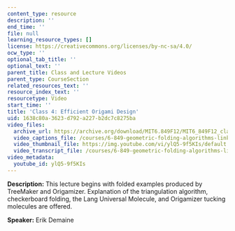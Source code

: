 ```yaml
---
content_type: resource
description: ''
end_time: ''
file: null
learning_resource_types: []
license: https://creativecommons.org/licenses/by-nc-sa/4.0/
ocw_type: ''
optional_tab_title: ''
optional_text: ''
parent_title: Class and Lecture Videos
parent_type: CourseSection
related_resources_text: ''
resource_index_text: ''
resourcetype: Video
start_time: ''
title: 'Class 4: Efficient Origami Design'
uid: 1638c80a-3623-d792-a227-b2dc7c8275ba
video_files:
  archive_url: https://archive.org/download/MIT6.849F12/MIT6_849F12_class04_300k.mp4
  video_captions_file: /courses/6-849-geometric-folding-algorithms-linkages-origami-polyhedra-fall-2012/08b66ae3b2f45406afb4cd6e0882212d_ylQ5-9f5KIs.vtt
  video_thumbnail_file: https://img.youtube.com/vi/ylQ5-9f5KIs/default.jpg
  video_transcript_file: /courses/6-849-geometric-folding-algorithms-linkages-origami-polyhedra-fall-2012/b67bcae394e440e6691812c6c9c6423d_ylQ5-9f5KIs.pdf
video_metadata:
  youtube_id: ylQ5-9f5KIs
---
```


**Description:** This lecture begins with folded examples produced by TreeMaker and Origamizer. Explanation of the triangulation algorithm, checkerboard folding, the Lang Universal Molecule, and Origamizer tucking molecules are offered.

**Speaker:** Erik Demaine

